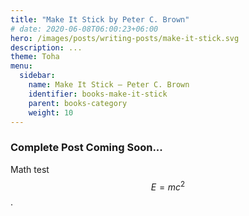 ```yaml
---
title: "Make It Stick by Peter C. Brown"
# date: 2020-06-08T06:00:23+06:00
hero: /images/posts/writing-posts/make-it-stick.svg
description: ...
theme: Toha
menu:
  sidebar:
    name: Make It Stick — Peter C. Brown
    identifier: books-make-it-stick
    parent: books-category
    weight: 10
---
```


### Complete Post Coming Soon...

Math test $$E = mc^2$$.